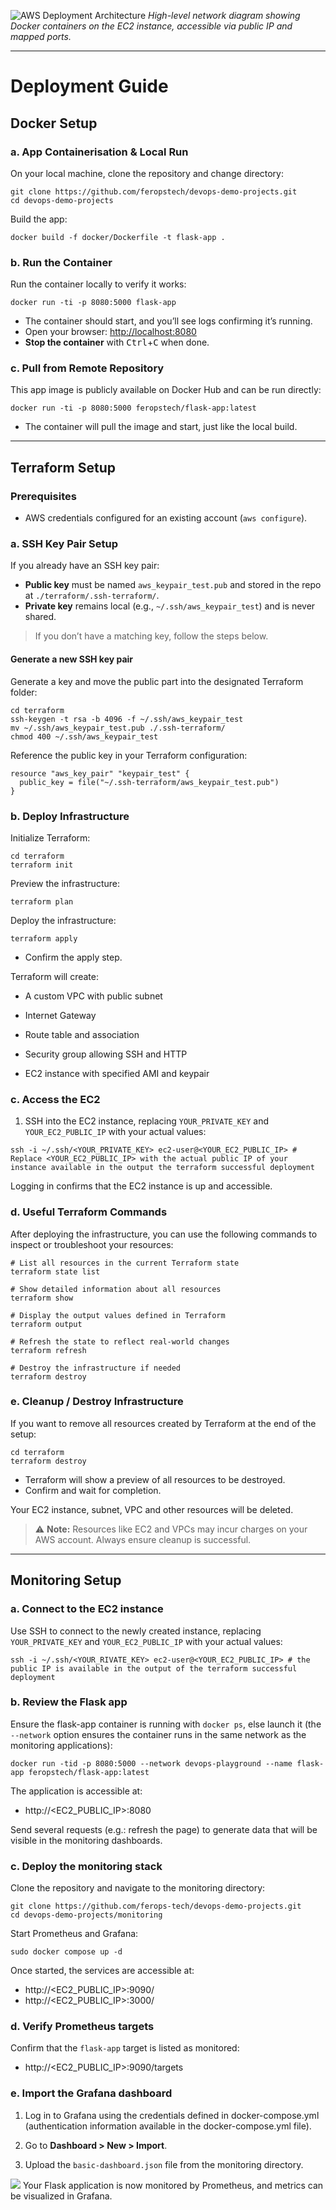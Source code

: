 ![AWS Deployment Architecture](../monitoring/images/devops-demo-droject-diagram.png)
*High-level network diagram showing Docker containers on the EC2 instance, accessible via public IP and mapped ports.*

---

# Deployment Guide

## Docker Setup
### a. App Containerisation & Local Run
On your local machine, clone the repository and change directory:
```shell
git clone https://github.com/feropstech/devops-demo-projects.git
cd devops-demo-projects
```

Build the app:
```shell
docker build -f docker/Dockerfile -t flask-app .
```


### b. Run the Container

Run the container locally to verify it works:

```shell
docker run -ti -p 8080:5000 flask-app
```

- The container should start, and you’ll see logs confirming it’s running.
- Open your browser: [http://localhost:8080](http://localhost:8080)
- **Stop the container** with <kbd>Ctrl</kbd>+<kbd>C</kbd> when done.



### c. Pull from Remote Repository

This app image is publicly available on Docker Hub and can be run directly:
```shell
docker run -ti -p 8080:5000 feropstech/flask-app:latest
```

- The container will pull the image and start, just like the local build.

---


## Terraform Setup

### Prerequisites

- AWS credentials configured for an existing account (`aws configure`).


### a. SSH Key Pair Setup

If you already have an SSH key pair:
- **Public key** must be named `aws_keypair_test.pub` and stored in the repo at `./terraform/.ssh-terraform/`.
- **Private key** remains local (e.g., `~/.ssh/aws_keypair_test`) and is never shared.

>  If you don’t have a matching key, follow the steps below.

#### Generate a new SSH key pair
Generate a key and move the public part into the designated Terraform folder:
```shell
cd terraform
ssh-keygen -t rsa -b 4096 -f ~/.ssh/aws_keypair_test
mv ~/.ssh/aws_keypair_test.pub ./.ssh-terraform/ 
chmod 400 ~/.ssh/aws_keypair_test
```
Reference the public key in your Terraform configuration:
```shell
resource "aws_key_pair" "keypair_test" {
  public_key = file("~/.ssh-terraform/aws_keypair_test.pub")
}
```


### b. Deploy Infrastructure
Initialize Terraform:
```shell
cd terraform
terraform init
```
Preview the infrastructure:
```shell
terraform plan
```
Deploy the infrastructure:
```shell
terraform apply
```
- Confirm the apply step.

Terraform will create:

- A custom VPC with public subnet

- Internet Gateway

- Route table and association

- Security group allowing SSH and HTTP

- EC2 instance with specified AMI and keypair


### c. Access the EC2
1. SSH into the EC2 instance, replacing `YOUR_PRIVATE_KEY` and `YOUR_EC2_PUBLIC_IP` with your actual values:
```shell
ssh -i ~/.ssh/<YOUR_PRIVATE_KEY> ec2-user@<YOUR_EC2_PUBLIC_IP> # Replace <YOUR_EC2_PUBLIC_IP> with the actual public IP of your instance available in the output the terraform successful deployment
```

Logging in confirms that the EC2 instance is up and accessible.


### d. Useful Terraform Commands

After deploying the infrastructure, you can use the following commands to inspect or troubleshoot your resources:

```shell
# List all resources in the current Terraform state
terraform state list

# Show detailed information about all resources
terraform show

# Display the output values defined in Terraform
terraform output

# Refresh the state to reflect real-world changes
terraform refresh

# Destroy the infrastructure if needed
terraform destroy
```




### e. Cleanup / Destroy Infrastructure
If you want to remove all resources created by Terraform at the end of the setup:
```shell
cd terraform
terraform destroy
```
- Terraform will show a preview of all resources to be destroyed. 
- Confirm and wait for completion. 

Your EC2 instance, subnet, VPC and other resources will be deleted.

> ⚠️ **Note:** Resources like EC2 and VPCs may incur charges on your AWS account. Always ensure cleanup is successful.



---
## Monitoring Setup
### a. Connect to the EC2 instance
Use SSH to connect to the newly created instance, replacing `YOUR_PRIVATE_KEY` and `YOUR_EC2_PUBLIC_IP` with your actual values:
```shell
ssh -i ~/.ssh/<YOUR_RIVATE_KEY> ec2-user@<YOUR_EC2_PUBLIC_IP> # the public IP is available in the output of the terraform successful deployment
```

### b. Review the Flask app
Ensure the flask-app container is running with `docker ps`, else launch it (the `--network` option ensures the container runs in the same network as the monitoring applications):
```shell
docker run -tid -p 8080:5000 --network devops-playground --name flask-app feropstech/flask-app:latest
```
The application is accessible at:
- http://<EC2_PUBLIC_IP>:8080

Send several requests (e.g.: refresh the page) to generate data that will be visible in the monitoring dashboards.

### c. Deploy the monitoring stack
Clone the repository and navigate to the monitoring directory:
```shell
git clone https://github.com/ferops-tech/devops-demo-projects.git
cd devops-demo-projects/monitoring
```

Start Prometheus and Grafana:
```shell
sudo docker compose up -d
```

Once started, the services are accessible at:
- http://<EC2_PUBLIC_IP>:9090/
- http://<EC2_PUBLIC_IP>:3000/

### d. Verify Prometheus targets
Confirm that the `flask-app` target is listed as monitored:
- http://<EC2_PUBLIC_IP>:9090/targets


### e. Import the Grafana dashboard
1. Log in to Grafana using the credentials defined in docker-compose.yml (authentication information available in the docker-compose.yml file).

2. Go to **Dashboard > New > Import**.

3. Upload the `basic-dashboard.json` file from the monitoring directory.


![](../monitoring/images/dashboard.png)
Your Flask application is now monitored by Prometheus, and metrics can be visualized in Grafana.
